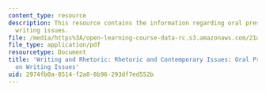 ```yaml
---
content_type: resource
description: This resource contains the information regarding oral presentation on
  writing issues.
file: /media/https%3A/open-learning-course-data-rc.s3.amazonaws.com/21w-011-writing-and-rhetoric-rhetoric-and-contemporary-issues-fall-2015/2974fb0a8514f2a08b96293df7ed552b_MIT21W_011F15_oral.pdf
file_type: application/pdf
resourcetype: Document
title: 'Writing and Rhetoric: Rhetoric and Contemporary Issues: Oral Presentation
  on Writing Issues'
uid: 2974fb0a-8514-f2a0-8b96-293df7ed552b
---
```

